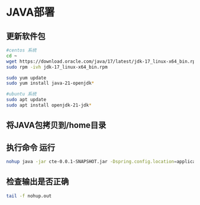 # JAVA部署

## 更新软件包

```Bash
#centos 系统 
cd ~
wget https://download.oracle.com/java/17/latest/jdk-17_linux-x64_bin.rpm
sudo rpm -ivh jdk-17_linux-x64_bin.rpm

sudo yum update 
sudo yum install java-21-openjdk*

#ubuntu 系统
sudo apt update 
sudo apt install openjdk-21-jdk*

```

## 将JAVA包拷贝到/home目录

## 执行命令 运行

```Bash
nohup java -jar cte-0.0.1-SNAPSHOT.jar -Dspring.config.location=application.properties &

```

## 检查输出是否正确

```Bash
tail -f nohup.out
```





